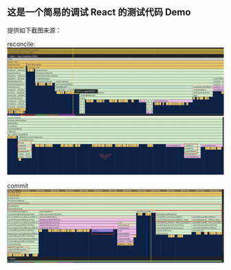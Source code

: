 ## 这是一个简易的调试 React 的测试代码 Demo

提供如下截图来源：

reconcile:
![](../../static/react/reconcile-01.png)
![](../../static/react/reconcile-02.png)

commit
![](../../static/react/commit.png)
